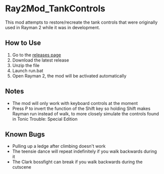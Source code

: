 # Ray2Mod_TankControls

This mod attempts to restore/recreate the tank controls that were originally used in Rayman 2 while it was in development.

## How to Use
1. Go to the [releases page](
https://github.com/rtsonneveld/Ray2Mod_TankControls/releases/)
2. Download the latest release
3. Unzip the file
4. Launch run.bat
5. Open Rayman 2, the mod will be activated automatically

## Notes
- The mod will only work with keyboard controls at the moment
- Press P to invert the function of the Shift key so holding Shift makes Rayman run instead of walk, to more closely simulate the controls found in Tonic Trouble: Special Edition

## Known Bugs
- Pulling up a ledge after climbing doesn't work
- The teensie dance will repeat indefinitely if you walk backwards during it
- The Clark bossfight can break if you walk backwards during the cutscene
